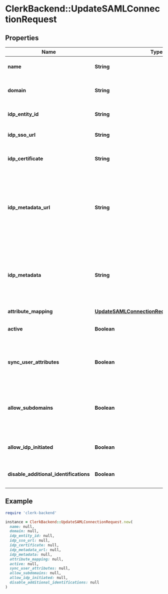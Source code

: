 # ClerkBackend::UpdateSAMLConnectionRequest

## Properties

| Name | Type | Description | Notes |
| ---- | ---- | ----------- | ----- |
| **name** | **String** | The name of the new SAML Connection | [optional] |
| **domain** | **String** | The domain to use for the new SAML Connection | [optional] |
| **idp_entity_id** | **String** | The entity id as provided by the IdP | [optional] |
| **idp_sso_url** | **String** | The SSO url as provided by the IdP | [optional] |
| **idp_certificate** | **String** | The x509 certificated as provided by the IdP | [optional] |
| **idp_metadata_url** | **String** | The URL which serves the IdP metadata. If present, it takes priority over the corresponding individual properties and replaces them | [optional] |
| **idp_metadata** | **String** | The XML content of the IdP metadata file. If present, it takes priority over the corresponding individual properties | [optional] |
| **attribute_mapping** | [**UpdateSAMLConnectionRequestAttributeMapping**](UpdateSAMLConnectionRequestAttributeMapping.md) |  | [optional] |
| **active** | **Boolean** | Activate or de-activate the SAML Connection | [optional] |
| **sync_user_attributes** | **Boolean** | Controls whether to update the user&#39;s attributes in each sign-in | [optional] |
| **allow_subdomains** | **Boolean** | Allow users with an email address subdomain to use this connection in order to authenticate | [optional] |
| **allow_idp_initiated** | **Boolean** | Enable or deactivate IdP-initiated flows | [optional] |
| **disable_additional_identifications** | **Boolean** | Enable or deactivate additional identifications | [optional] |

## Example

```ruby
require 'clerk-backend'

instance = ClerkBackend::UpdateSAMLConnectionRequest.new(
  name: null,
  domain: null,
  idp_entity_id: null,
  idp_sso_url: null,
  idp_certificate: null,
  idp_metadata_url: null,
  idp_metadata: null,
  attribute_mapping: null,
  active: null,
  sync_user_attributes: null,
  allow_subdomains: null,
  allow_idp_initiated: null,
  disable_additional_identifications: null
)
```

